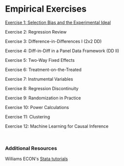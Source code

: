 # Empirical Exercises  

[Exercise 1:  Selection Bias and the Experimental Ideal](https://pjakiela.github.io/ECON523/exercises/E1-selection.html)

Exercise 2: Regression Review

Exercise 3: Difference-in-Differences I (2x2 DD)  

Exercise 4: Diff-in-Diff in a Panel Data Framework (DD II)  

Exercise 5: Two-Way Fixed Effects   

Exercise 6: Treatment-on-the-Treated

Exercise 7:  Instrumental Variables

Exercise 8:  Regression Discontinuity  

Exercise 9:  Randomization in Practice  

Exercise 10:  Power Calculations   

Exercise 11:  Clustering

Exercise 12:  Machine Learning for Causal Inference

<br>

### Additional Resources 

Williams ECON's [Stata tutorials](https://pjakiela.github.io/stata/)

